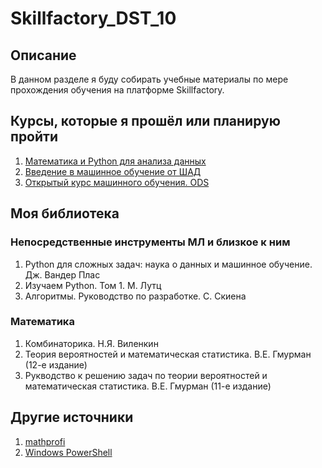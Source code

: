 # Skillfactory_DST_10

## Описание
В данном разделе я буду собирать учебные материалы по мере прохождения обучения на платформе Skillfactory.

## Курсы, которые я прошёл или планирую пройти

1. [Математика и Python для анализа данных](https://www.coursera.org/learn/mathematics-and-python "Cursera")
2. [Введение в машинное обучение от ШАД](https://www.coursera.org/learn/vvedenie-mashinnoe-obuchenie#syllabus "Cursera")
3. [Открытый курс машинного обучения. ODS](https://habr.com/ru/company/ods/blog/322626/ "Habr")

## Моя библиотека
### Непосредственные инструменты МЛ и близкое к ним
1. Python для сложных задач: наука о данных и машинное обучение. Дж. Вандер Плас
2. Изучаем Python. Том 1. М. Лутц
3. Алгоритмы. Руководство по разработке. С. Скиена

### Математика
1. Комбинаторика. Н.Я. Виленкин
2. Теория вероятностей и математическая статистика. В.Е. Гмурман (12-е издание)
3. Рукводство к решению задач по теории вероятностей и математическая статистика. В.Е. Гмурман (11-е издание)

## Другие источники

1. [mathprofi](http://www.mathprofi.ru/ "Классный ресурс по математике!")
2. [Windows PowerShell](https://docs.microsoft.com/ru-ru/powershell/scripting/learn/ps101/00-introduction?view=powershell-7)
